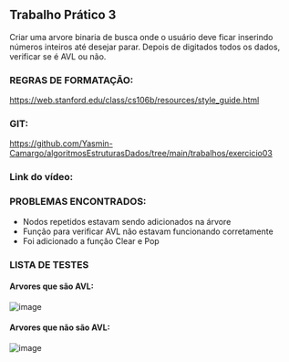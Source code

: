 ## Trabalho Prático 3
Criar uma arvore binaria de busca onde o usuário deve ficar inserindo números inteiros até desejar parar. Depois de digitados todos os dados, verificar se é AVL ou não.

### REGRAS DE FORMATAÇÃO:
https://web.stanford.edu/class/cs106b/resources/style_guide.html

### GIT:
https://github.com/Yasmin-Camargo/algoritmosEstruturasDados/tree/main/trabalhos/exercicio03

### Link do vídeo:

### PROBLEMAS ENCONTRADOS:
- Nodos repetidos estavam sendo adicionados na árvore
- Função para verificar AVL não estavam funcionando corretamente
- Foi adicionado a função Clear e Pop


### LISTA DE TESTES
#### Arvores que são AVL:
![image](https://user-images.githubusercontent.com/88253809/200122444-48b9add9-3f71-4e41-afe0-78f6266184f6.png)

#### Arvores que não são AVL:
![image](https://user-images.githubusercontent.com/88253809/200122461-a9ce6d69-9216-4331-bae5-353e8dd3dd39.png)

